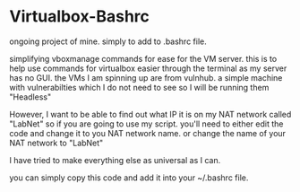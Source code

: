 # Virtualbox-Bashrc

ongoing project of mine. 
simply to add to .bashrc file. 

simplifying vboxmanage commands for ease for the VM server. 
this is to help use commands for virtualbox easier through the terminal as my server has no GUI.
the VMs I am spinning up are from vulnhub. a simple machine with vulnerabilties which I do not need to see so I will be running them "Headless" 

However, I want to be able to find out what IP it is on my NAT network called "LabNet" so if you are going to use my script. you'll need to either edit the code and change it to you NAT network name. or change the name of your NAT network to "LabNet"

I have tried to make everything else as universal as I can. 

you can simply copy this code and add it into your ~/.bashrc file. 
